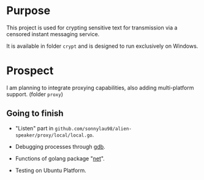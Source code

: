 # Purpose

This project is used for crypting sensitive text for transmission via a censored instant messaging service.

It is available in folder `crypt` and is designed to run exclusively on Windows.

# Prospect

I am planning to integrate proxying capabilities, also adding multi-platform support. (folder `proxy`)

## Going to finish

 - "Listen" part in `github.com/sonnylau98/alien-speaker/proxy/local/local.go`.

 - Debugging processes through [gdb](https://www.gnu.org/savannah-checkouts/gnu/gdb/index.html).

 - Functions of golang package "[net](https://pkg.go.dev/net)".

 - Testing on Ubuntu Platform.